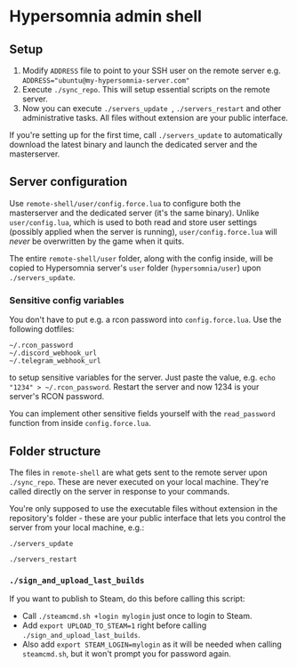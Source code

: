 # Hypersomnia admin shell

## Setup

1. Modify ``ADDRESS`` file to point to your SSH user on the remote server e.g. ``ADDRESS="ubuntu@my-hypersomnia-server.com"``
2. Execute ``./sync_repo``. This will setup essential scripts on the remote server.
3. Now you can execute ``./servers_update ``, ``./servers_restart`` and other administrative tasks. All files without extension are your public interface.

If you're setting up for the first time, call ``./servers_update`` to automatically download the latest binary and launch the dedicated server and the masterserver.

## Server configuration

Use ``remote-shell/user/config.force.lua`` to configure both the masterserver and the dedicated server (it's the same binary).
Unlike ``user/config.lua``, which is used to both read and store user settings (possibly applied when the server is running), ``user/config.force.lua`` will _never_ be overwritten by the game when it quits.

The entire ``remote-shell/user`` folder, along with the config inside, will be copied to Hypersomnia server's ``user`` folder (``hypersomnia/user``) upon ``./servers_update``.


### Sensitive config variables

You don't have to put e.g. a rcon password into ``config.force.lua``.
Use the following dotfiles:

```
~/.rcon_password
~/.discord_webhook_url
~/.telegram_webhook_url
```

to setup sensitive variables for the server. Just paste the value, e.g. ``echo "1234" > ~/.rcon_password``.
Restart the server and now 1234 is your server's RCON password.

You can implement other sensitive fields yourself with the ``read_password`` function from inside ``config.force.lua``.

## Folder structure

The files in ``remote-shell`` are what gets sent to the remote server upon ``./sync_repo``.
These are never executed on your local machine.
They're called directly on the server in response to your commands.

You're only supposed to use the executable files without extension in the repository's folder - these are your public interface that lets you control the server from your local machine, e.g.:

``./servers_update``

``./servers_restart``

### ``./sign_and_upload_last_builds``

If you want to publish to Steam, do this before calling this script:

- Call ``./steamcmd.sh +login mylogin`` just once to login to Steam.
- Add ``export UPLOAD_TO_STEAM=1`` right before calling ``./sign_and_upload_last_builds``.
- Also add ``export STEAM_LOGIN=mylogin`` as it will be needed when calling ``steamcmd.sh``, but it won't prompt you for password again.

